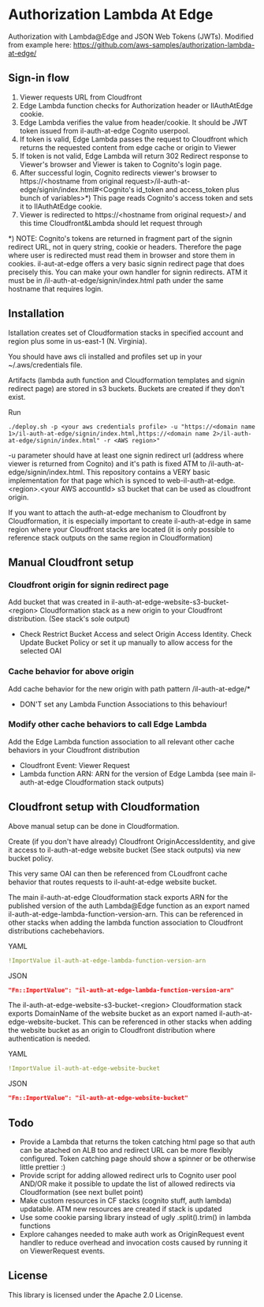 # Authorization Lambda At Edge

Authorization with Lambda@Edge and JSON Web Tokens (JWTs). Modified from example here: https://github.com/aws-samples/authorization-lambda-at-edge/

## Sign-in flow

1. Viewer requests URL from Cloudfront
2. Edge Lambda function checks for Authorization header or IlAuthAtEdge cookie.
3. Edge Lambda verifies the value from header/cookie. It should be JWT token issued from il-auth-at-edge Cognito userpool.
4. If token is valid, Edge Lambda passes the request to Cloudfront which returns the requested content from edge cache or origin to Viewer
5. If token is not valid, Edge Lambda will return 302 Redirect response to Viewer's browser and Viewer is taken to Cognito's login page.
6. After successful login, Cognito redirects viewer's browser to https://&lt;hostname from original request&gt;/il-auth-at-edge/signin/index.html#&lt;Cognito's id_token and access_token plus bunch of variables&gt;*) This page reads Cognito's access token and sets it to IlAuthAtEdge cookie.
7. Viewer is redirected to https://&lt;hostname from original request&gt;/ and this time Cloudfront&Lambda should let request through

*) NOTE: Cognito's tokens are returned in fragment part of the signin redirect URL, not in query string, cookie  or headers. Therefore the page where user is redirected must read them in browser and store them in cookies. il-aut-at-edge offers a very basic signin redirect page that does precisely this. You can make your own handler for signin redirects. ATM it must be in /il-auth-at-edge/signin/index.html path under the same hostname that requires login.

## Installation

Istallation creates set of Cloudformation stacks in specified account and region plus some in us-east-1 (N. Virginia).

You should have aws cli installed and profiles set up in your ~/.aws/credentials file.

Artifacts (lambda auth function and Cloudformation templates and signin redirect page) are stored in s3 buckets. Buckets are created if they don't exist.

Run
```
./deploy.sh -p <your aws credentials profile> -u "https://<domain name 1>/il-auth-at-edge/signin/index.html,https://<domain name 2>/il-auth-at-edge/signin/index.html" -r <AWS region>"
```

-u parameter should have at least one signin redirect url (address where viewer is returned from Cognito) and it's path is fixed ATM to /il-auth-at-edge/signin/index.html. This repository contains a VERY basic implementation for that page which is synced to web-il-auth-at-edge.&lt;region&gt;.&lt;your AWS accountId&gt; s3 bucket that can be used as cloudfront origin.

If you want to attach the auth-at-edge mechanism to Cloudfront by Cloudformation, it is especially important to create il-auth-at-edge in same region where your Cloudfront stacks are located (it is only possible to reference stack outputs on the same region in Cloudformation)

## Manual Cloudfront setup

### Cloudfront origin for signin redirect page

Add bucket that was created in il-auth-at-edge-website-s3-bucket-&lt;region&gt; Cloudformation stack as a new origin to your Cloudfront distribution. (See stack's sole output)

  - Check Restrict Bucket Access and select Origin Access Identity. Check Update Bucket Policy or set it up manually to allow access for the selected OAI

### Cache behavior for above origin

Add cache behavior for the new origin with path pattern /il-auth-at-edge/*

  - DON'T set any Lambda Function Associations to this behaviour!

### Modify other cache behaviors to call Edge Lambda

Add the Edge Lambda function association to all relevant other cache behaviors in your Cloudfront distribution

  - Cloudfront Event: Viewer Request
  - Lambda function ARN: ARN for the version of Edge Lambda (see main il-auth-at-edge Cloudformation stack outputs)

## Cloudfront setup with Cloudformation

Above manual setup can be done in Cloudformation.

Create (if you don't have already) Cloudfront OriginAccessIdentity, and give it access to il-auth-at-edge website bucket (See stack outputs) via new bucket policy.

This very same OAI can then be referenced from CLoudfront cache behavior that routes requests to il-auht-at-edge website bucket.

The main il-auth-at-edge Cloudformation stack exports ARN for the published version of the auth Lambda@Edge function as an export named il-auth-at-edge-lambda-function-version-arn. This can be referenced in other stacks when adding the lambda function association to Cloudfront distributions cachebehaviors.

YAML
```yaml
!ImportValue il-auth-at-edge-lambda-function-version-arn
```

JSON
```json
"Fn::ImportValue": "il-auth-at-edge-lambda-function-version-arn"
```

The il-auth-at-edge-website-s3-bucket-&lt;region&gt; Cloudformation stack exports DomainName of the website bucket
as an export named il-auth-at-edge-website-bucket. This can be referenced in other stacks when adding the website bucket as an origin to Cloudfront distribution where authentication is needed.

YAML
```yaml
!ImportValue il-auth-at-edge-website-bucket
```

JSON
```json
"Fn::ImportValue": "il-auth-at-edge-website-bucket"
```

## Todo

- Provide a Lambda that returns the token catching html page so that auth can be atached on ALB too and redirect URL can be more flexibly configured. Token catching page should show a spinner or be otherwise little prettier :)
- Provide script for adding allowed redirect urls to Cognito user pool AND/OR make it possible to update the list of allowed redirects via Cloudformation (see next bullet point)
- Make custom resources in CF stacks (cognito stuff, auth lambda) updatable. ATM new resources are created if stack is updated
- Use some cookie parsing library instead of ugly .split().trim() in lambda functions
- Explore cahanges needed to make auth work as OriginRequest event handler to reduce overhead and invocation costs caused by running it on ViewerRequest events.

## License

This library is licensed under the Apache 2.0 License.

